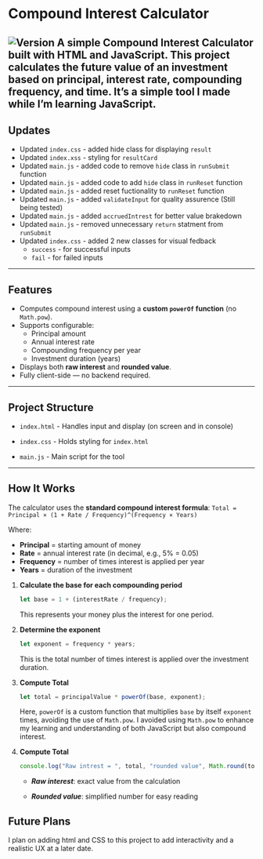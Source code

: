 # Compound Interest Calculator 
![Version](https://img.shields.io/badge/version-1.0.4-blue)
A simple **Compound Interest Calculator** built with HTML and JavaScript. This project calculates the future value of an investment based on principal, interest rate, compounding frequency, and time. It’s a simple tool I made while I’m learning JavaScript.   
---
## Updates

- Updated `index.css` - added hide class for displaying `result`
- Updated `index.xss` - styling for `resultCard`
- Updated `main.js` - added code to remove `hide` class in `runSubmit` function
- Updated `main.js` - added code to add `hide` class in `runReset` function
- Updated `main.js` - added reset fuctionality to `runReset` function
- Updated `main.js` - added `validateInput` for quality assurence (Still being tested)
- Updated `main.js` - added `accruedIntrest` for better value brakedown
- Updated `main.js` - removed unnecessary `return` statment from `runSubmit`
- Updated `index.css` - added 2 new classes for visual fedback
	- `success` - for successful inputs
	- `fail` - for failed inputs

---

## Features

- Computes compound interest using a **custom `powerOf` function** (no `Math.pow`).  
- Supports configurable:
	- Principal amount  
    - Annual interest rate  
    - Compounding frequency per year  
    - Investment duration (years)  
- Displays both **raw interest** and **rounded value**.  
- Fully client-side — no backend required.  

---

## Project Structure
- `index.html` - Handles input and display (on screen and in console)

- `index.css` - Holds styling for `index.html`

- `main.js` - Main script for the tool

---
## How It Works

The calculator uses the **standard compound interest formula**:
`Total = Principal × (1 + Rate / Frequency)^(Frequency × Years)`

Where:  
- **Principal** = starting amount of money  
- **Rate** = annual interest rate (in decimal, e.g., 5% = 0.05)  
- **Frequency** = number of times interest is applied per year  
- **Years** = duration of the investment

1. **Calculate the base for each compounding period**  
    ```javascript
    let base = 1 + (interestRate / frequency);
    ```
	This represents your money plus the interest for one 		period.

2. **Determine the exponent** 
	```javascript
	let exponent = frequency * years;
	```
	This is the total number of times interest is applied over the investment duration.

3. **Compute Total** 
	```javascript
	let total = principalValue * powerOf(base, exponent);
	```
	Here, `powerOf` is a custom function that multiplies `base` by itself `exponent` times, avoiding the use of `Math.pow`. I avoided using `Math.pow` to enhance my learning and understanding of both JavaScript but also compound interest. 

4. **Compute Total** 
	```javascript
	console.log("Raw intrest = ", total, "rounded value", Math.round(total));
	```
	-   ***Raw interest***: exact value from the calculation
    
	-   ***Rounded value***: simplified number for easy reading

## Future Plans

I plan on adding html and CSS to this project to add interactivity and a realistic UX at a later date. 